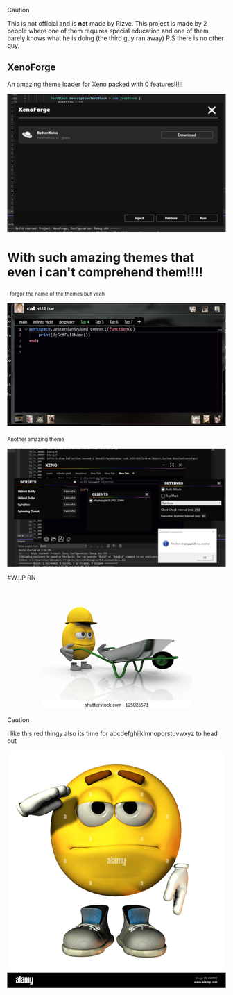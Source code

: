 > [!CAUTION]
> This is not official and is **not** made by Rizve. This project is made by 2 people where one of them requires special education and one of them barely knows what he is doing (the third guy ran away) P.S there is no other guy.

## XenoForge

An amazing theme loader for Xeno packed with 0 features!!!!!
<p align="center">
    <img src="https://github.com/thekingvon/XenoForge/blob/main/themes/_common/image.png">
</p>

# With such amazing themes that even i can't comprehend them!!!!

<sub>i forgor the name of the themes but yeah</sub>
<p align="center">
    <img src="https://github.com/thekingvon/XenoForge/blob/main/themes/_common/image%20(1).png">
</p>

<sub>Another amazing theme</sub>
<p align="center">
    <img src="https://github.com/thekingvon/XenoForge/blob/main/themes/_common/image%20(2).png">
</p>


#W.I.P RN

<p align="center">
    <img src="https://github.com/thekingvon/XenoForge/blob/main/themes/_common/pasted-image-thu-may-16-2024-14-02-23-gmt-0300-atlantic-daylight-time-high.png">
</p>

> [!CAUTION]
> i like this red thingy also its time for abcdefghijklmnopqrstuvwxyz to head out

<p align="center">
    <img src="https://github.com/thekingvon/XenoForge/blob/main/themes/_common/saluting-smiley-ANCFHC.jpg">
</p>


